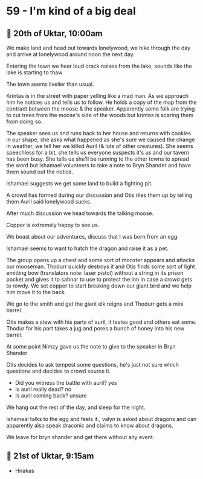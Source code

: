 # 59 - I'm kind of a big deal

## 📅 20th of Uktar, 10:00am

We make land and head out towards lonelywood, we hike through the day and arrive at lonelywood around noon the next day.

Entering the town we hear loud crack noises from the lake, sounds like the lake is starting to thaw

The town seems livelier than usual.

Krintas is in the street with paper yelling like a mad man. As we approach him he notices us and tells us to follow. He holds a copy of the map from the contract between the moose & the speaker. Apparently some folk are trying to cut trees from the moose's side of the woods but krintas is scaring them from doing so.

The speaker sees us and runs back to her house and returns with cookies in our shape, she asks what happened as she's sure we caused the change in weather, we tell her we killed Auril (& lots of other creatures). She seems speechless for a bit, she tells us everyone suspects it's us and our tavern has been busy. She tells us she'll be running to the other towns to spread the word but Ishamael volunteers to take a note to Bryn Shander and have them sound out the notice.

Ishamael suggests we get some land to build a fighting pit.

A crowd has formed during our discussion and Otis riles them up by telling them Auril said lonelywood sucks.

After much discussion we head towards the talking moose.

Copper is extremely happy to see us.

We boast about our adventures, discuss that I was born from an egg.

Ishamael seems to want to hatch the dragon and raise it as a pet.

The group opens up a chest and some sort of monster appears and attacks our mooseman. Thodurr quickly destroys it and Otis finds some sort of light emitting bow (translators note: laser pistol) without a string in its prison pocket and gives it to sahnar to use to protect the inn in case a crowd gets to rowdy. We set copper to start breaking down our giant bird and we help him move it to the back.

We go to the smith and get the giant elk reigns and Thodurr gets a mini barrel.

Otis makes a stew with his parts of auril, it tastes good and others eat some. Thodur for his part takes a jug and pores a bunch of honey into his new barrel.

At some point Nimzy gave us the note to give to the speaker in Bryn Shander

Otis decides to ask tempest some questions, he's just not sure which questions and decides to crowd source it.

- Did you witness the battle with auril? yes
- Is auril really dead? no
- Is auril coming back? unsure

We hang out the rest of the day, and sleep for the night.

Ishameal talks to the egg and feels it., valyn is asked about dragons and can apparently also speak draconic and claims to know about dragons.

We leave for bryn shander and get there without any event.

## 📅 21st of Uktar, 9:15am

- Hirakas

